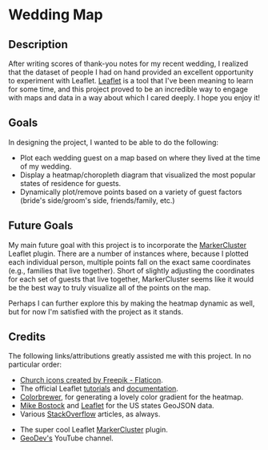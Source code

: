 # Wedding Map

## Description

After writing scores of thank-you notes for my recent wedding, I realized that the dataset of people I had on hand provided an excellent opportunity to experiment with Leaflet. [Leaflet](https://leafletjs.com/) is a tool that I've been meaning to learn for some time, and this project proved to be an incredible way to engage with maps and data in a way about which I cared deeply. I hope you enjoy it!

## Goals

In designing the project, I wanted to be able to do the following:

- Plot each wedding guest on a map based on where they lived at the time of my wedding.
- Display a heatmap/choropleth diagram that visualized the most popular states of residence for guests.
- Dynamically plot/remove points based on a variety of guest factors (bride's side/groom's side, friends/family, etc.)

## Future Goals

My main future goal with this project is to incorporate the [MarkerCluster](https://github.com/Leaflet/Leaflet.markercluster) Leaflet plugin. There are a number of instances where, because I plotted each individual person, multiple points fall on the exact same coordinates (e.g., families that live together). Short of slightly adjusting the coordinates for each set of guests that live together, MarkerCluster seems like it would be the best way to truly visualize all of the points on the map.

Perhaps I can further explore this by making the heatmap dynamic as well, but for now I'm satisfied with the project as it stands.

## Credits

The following links/attributions greatly assisted me with this project. In no particular order:

- <a href="https://www.flaticon.com/free-icons/church" title="church icons">Church icons created by Freepik - Flaticon</a>.
- The official Leaflet [tutorials](https://leafletjs.com/examples.html) and [documentation](https://leafletjs.com/reference.html).
- [Colorbrewer](https://colorbrewer2.org/#type=sequential&scheme=BuGn&n=3), for generating a lovely color gradient for the heatmap.
- [Mike Bostock](https://bost.ocks.org/mike/) and [Leaflet](https://leafletjs.com/examples/choropleth/) for the US states GeoJSON data.
- Various [StackOverflow](https://stackoverflow.com/) articles, as always.

* The super cool Leaflet [MarkerCluster](https://github.com/Leaflet/Leaflet.markercluster) plugin.
* [GeoDev's](https://www.youtube.com/watch?v=R-V7XFUbrkw&ab_channel=GeoDev) YouTube channel.
